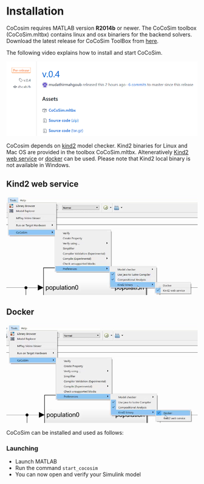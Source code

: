 # Installation

CoCosim requires MATLAB version **R2014b** or newer. The CoCoSim toolbox (CoCoSim.mltbx) contains linux and osx binariers for the backend solvers. Download the latest release  for CoCoSim ToolBox from [here](https://github.com/coco-team/cocoSim2/releases). 

The following video explains how to install and start CoCoSim. 

[![Installation](https://github.com/coco-team/cocoSim2/blob/master/doc/videos/installation.png)](https://coco-team.github.io/cocosim/videos/installation.mp4)

CoCosim depends on [kind2](https://github.com/kind2-mc/kind2) model checker. Kind2 binaries for Linux and Mac OS are provided in the toolbox CoCoSim.mltbx. Alteneratively [Kind2 web service](#kind2-web-service) or [docker](#docker) can be used. Please note that Kind2 local binary is not available in Windows. 
## Kind2 web service


[![Kind2 web service](https://github.com/coco-team/cocoSim2/blob/master/doc/videos/kind2WebService.PNG)](https://coco-team.github.io/cocosim/videos/kind2WebService.mp4)

## Docker

[![Docker](https://github.com/coco-team/cocoSim2/blob/master/doc/videos/docker.PNG)](https://coco-team.github.io/cocosim/videos/docker.mp4)

CoCoSim can be installed and used as follows:


### Launching

+ Launch MATLAB
+ Run the command ```start_cocosim```
+ You can now open and verify your Simulink model

